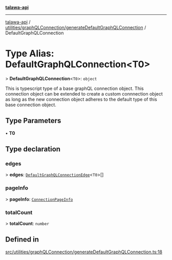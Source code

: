 [**talawa-api**](../../../../README.md)

***

[talawa-api](../../../../modules.md) / [utilities/graphQLConnection/generateDefaultGraphQLConnection](../README.md) / DefaultGraphQLConnection

# Type Alias: DefaultGraphQLConnection\<T0\>

\> **DefaultGraphQLConnection**\<`T0`\>: `object`

This is typescript type of a base graphQL connection object. This connection object can be
extended to create a custom connnection object as long as the new connection object adheres
to the default type of this base connection object.

## Type Parameters

• **T0**

## Type declaration

### edges

\> **edges**: [`DefaultGraphQLConnectionEdge`](DefaultGraphQLConnectionEdge.md)\<`T0`\>[]

### pageInfo

\> **pageInfo**: [`ConnectionPageInfo`](../../../../types/generatedGraphQLTypes/type-aliases/ConnectionPageInfo.md)

### totalCount

\> **totalCount**: `number`

## Defined in

[src/utilities/graphQLConnection/generateDefaultGraphQLConnection.ts:18](https://github.com/PalisadoesFoundation/talawa-api/blob/5c5b29a0ea487bda8306089fe128f43f3be29f94/src/utilities/graphQLConnection/generateDefaultGraphQLConnection.ts#L18)
